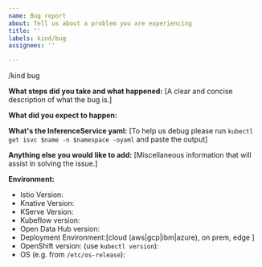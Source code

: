 ```yaml
---
name: Bug report
about: Tell us about a problem you are experiencing
title: ''
labels: kind/bug
assignees: ''

---
```


/kind bug

**What steps did you take and what happened:**
[A clear and concise description of what the bug is.]


**What did you expect to happen:**


**What's the InferenceService yaml:**
[To help us debug please run `kubectl get isvc $name -n $namespace -oyaml` and paste the output]

**Anything else you would like to add:**
[Miscellaneous information that will assist in solving the issue.]


**Environment:**

- Istio Version:
- Knative Version:
- KServe Version:
- Kubeflow version:
- Open Data Hub version:
- Deployment Environment:[cloud (aws|gcp|ibm|azure), on prem, edge ]
- OpenShift version: (use `kubectl version`):
- OS (e.g. from `/etc/os-release`):
